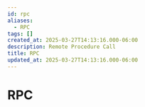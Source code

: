 ```yaml
---
id: rpc
aliases:
  - RPC
tags: []
created_at: 2025-03-27T14:13:16.000-06:00
description: Remote Procedure Call
title: RPC
updated_at: 2025-03-27T14:13:16.000-06:00
---
```


# RPC
